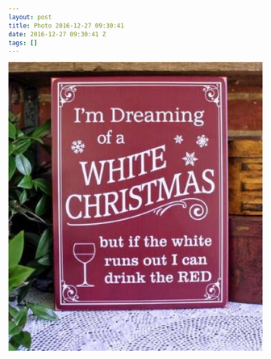 ```yaml
---
layout: post
title: Photo 2016-12-27 09:30:41
date: 2016-12-27 09:30:41 Z
tags: []
---
```

![](/media/2016/12/155017102624.jpg)
